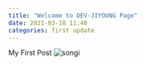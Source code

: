 ```yaml
---
title: "Welcome to DEV-JIYOUNG Page"
date: 2021-03-18 11:40
categories: first update
---
```


My First Post
![songi ](https://user-images.githubusercontent.com/68937216/111587237-45ab4b80-8805-11eb-8564-99268ae5a459.jpeg)

